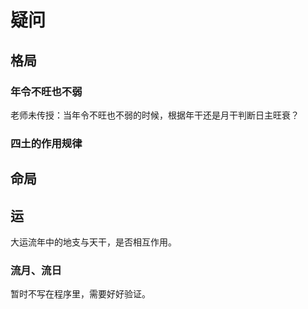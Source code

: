 # 疑问

## 格局

### 年令不旺也不弱

老师未传授：当年令不旺也不弱的时候，根据年干还是月干判断日主旺衰？

### 四土的作用规律

## 命局

## 运

大运流年中的地支与天干，是否相互作用。

### 流月、流日

暂时不写在程序里，需要好好验证。